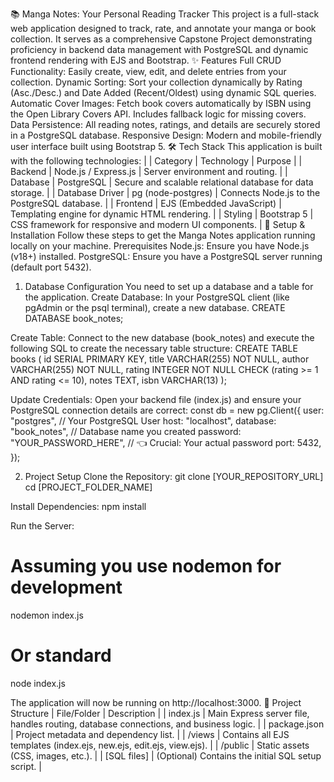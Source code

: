 📚 Manga Notes: Your Personal Reading Tracker
This project is a full-stack web application designed to track, rate, and annotate your manga or book collection. It serves as a comprehensive Capstone Project demonstrating proficiency in backend data management with PostgreSQL and dynamic frontend rendering with EJS and Bootstrap.
✨ Features
Full CRUD Functionality: Easily create, view, edit, and delete entries from your collection.
Dynamic Sorting: Sort your collection dynamically by Rating (Asc./Desc.) and Date Added (Recent/Oldest) using dynamic SQL queries.
Automatic Cover Images: Fetch book covers automatically by ISBN using the Open Library Covers API. Includes fallback logic for missing covers.
Data Persistence: All reading notes, ratings, and details are securely stored in a PostgreSQL database.
Responsive Design: Modern and mobile-friendly user interface built using Bootstrap 5.
🛠️ Tech Stack
This application is built with the following technologies:
|
| Category | Technology | Purpose |
| Backend | Node.js / Express.js | Server environment and routing. |
| Database | PostgreSQL | Secure and scalable relational database for data storage. |
| Database Driver | pg (node-postgres) | Connects Node.js to the PostgreSQL database. |
| Frontend | EJS (Embedded JavaScript) | Templating engine for dynamic HTML rendering. |
| Styling | Bootstrap 5 | CSS framework for responsive and modern UI components. |
🚀 Setup & Installation
Follow these steps to get the Manga Notes application running locally on your machine.
Prerequisites
Node.js: Ensure you have Node.js (v18+) installed.
PostgreSQL: Ensure you have a PostgreSQL server running (default port 5432).
1. Database Configuration
You need to set up a database and a table for the application.
Create Database: In your PostgreSQL client (like pgAdmin or the psql terminal), create a new database.
CREATE DATABASE book_notes;



Create Table: Connect to the new database (book_notes) and execute the following SQL to create the necessary table structure:
CREATE TABLE books (
    id SERIAL PRIMARY KEY,
    title VARCHAR(255) NOT NULL,
    author VARCHAR(255) NOT NULL,
    rating INTEGER NOT NULL CHECK (rating >= 1 AND rating <= 10),
    notes TEXT,
    isbn VARCHAR(13)
);



Update Credentials: Open your backend file (index.js) and ensure your PostgreSQL connection details are correct:
const db = new pg.Client({
  user: "postgres", // Your PostgreSQL User
  host: "localhost",
  database: "book_notes", // Database name you created
  password: "YOUR_PASSWORD_HERE", // 👈 Crucial: Your actual password
  port: 5432,
});



2. Project Setup
Clone the Repository:
git clone [YOUR_REPOSITORY_URL]
cd [PROJECT_FOLDER_NAME]



Install Dependencies:
npm install



Run the Server:
# Assuming you use nodemon for development
nodemon index.js
# Or standard
node index.js



The application will now be running on http://localhost:3000.
📂 Project Structure
| File/Folder | Description |
| index.js | Main Express server file, handles routing, database connections, and business logic. |
| package.json | Project metadata and dependency list. |
| /views | Contains all EJS templates (index.ejs, new.ejs, edit.ejs, view.ejs). |
| /public | Static assets (CSS, images, etc.). |
| [SQL files] | (Optional) Contains the initial SQL setup script. |
